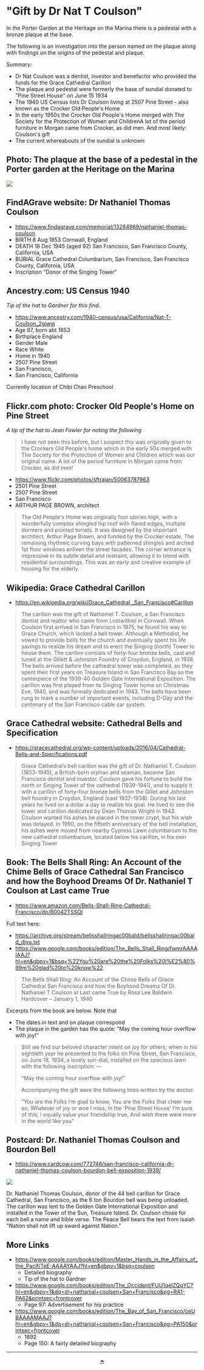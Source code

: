 # "Gift by Dr Nat T Coulson"

In the Porter Garden at the Heritage on the Marina there is a pedestal with a bronze plaque at the base.

The following is an investigation into the person named on the plaque along with findings on the origins of the pedestal and plaque.

Summary:

* Dr Nat Coulson was a dentist, investor and benefactor who provided the funds for the Grace Cathedral Carillon
* The plaque and pedestal were formerly the base of sundial donated to "Pine Street House" on June 15 1934
* The 1940 US Census lists Dr Coulson living at 2507 Pine Street - also known as the Crocker Old People's Home
* In the early 1950s the Crocker Old People's Home merged with The Society for the Protection of Women and ChildrenA lot of the period furniture in Morgan came from Crocker, as did men. And most likely: Coulson's gift
* The current whereabouts of the sundial is unknown


## Photo: The plaque at the base of a pedestal in the Porter garden at the Heritage on the Marina

![]( https://heritagesf.github.io/images/coulson/1934-coulson-plaque-pine-street.jpg )


## FindAGrave website: Dr Nathaniel Thomas Coulson

* https://www.findagrave.com/memorial/13284969/nathaniel-thomas-coulson
* BIRTH	8 Aug 1853 Cornwall, England
* DEATH	18 Dec 1945 (aged 92) San Francisco, San Francisco County, California, USA
* BURIAL Grace Cathedral Columbarium, San Francisco, San Francisco County, California, USA
* Inscription "Donor of the Singing Tower"


## Ancestry.com: US Census 1940

_Tip of the hat to Gardner for this find._

* https://www.ancestry.com/1940-census/usa/California/Nat-T-Coulson_2gjwgj
* Age	87, born abt 1853
* Birthplace	England
* Gender	Male
* Race	White
* Home in 1940
* 2507 Pine Street
* San Francisco,
* San Francisco, California

Currently location of Chibi Chan Preschool


## Flickr.com photo: Crocker Old People's Home on Pine Street

_A tip of the hat to Jean Fowler for noting the following_

> I have not seen this before, but I suspect this was originally given to the Crockers Old People's home which in the early 50s merged with The Society for the Protection of Women and Children which was our original name. A lot of the period furniture in Morgan came from Crocker, as did men!


* https://www.flickr.com/photos/sftrajan/50063787963
* 2501 Pine Street
* 2507 Pine Street
* San Francisco
* ARTHUR PAGE BROWN, architect

> The Old People's Home was originally four stories high, with a wonderfully complex shingled hip roof with flared edges, multiple dormers and pointed turrets. It was designed by the important architect, Arthur Page Brown, and funded by the Crocker estate. The remaining rhythmic curving bays with patterned shingles and arched 1st floor windows enliven the street facades. The corner entrance is impressive in its subtle detail and restraint, allowing it to blend with residential surroundings. This was an early and creative example of housing for the elderly.


## Wikipedia: Grace Cathedral Carillon

* https://en.wikipedia.org/wiki/Grace_Cathedral,_San_Francisco#Carillon

> The carillon was the gift of Nathaniel T. Coulson, a San Francisco dentist and realtor who came from Lostwithiel in Cornwall. When Coulson first arrived in San Francisco in 1875, he found his way to Grace Church, which lacked a bell tower. Although a Methodist, he vowed to provide bells for the church and eventually spent his life savings to realize his dream and to erect the Singing (north) Tower to house them. The carillon consists of forty-four bronze bells, cast and tuned at the Gillett & Johnston Foundry of Croydon, England, in 1938. The bells arrived before the cathedral tower was completed, so they spent their first years on Treasure Island in San Francisco Bay as the centerpiece of the 1939-40 Golden Gate International Exposition. The carillon was first played from its Singing Tower home on Christmas Eve, 1940, and was formally dedicated in 1943. The bells have been rung to mark a number of important events, including D-Day and the centenary of the San Francisco cable car system.


## Grace Cathedral website: Cathedral Bells and Specification

* https://gracecathedral.org/wp-content/uploads/2016/04/Cathedral-Bells-and-Specifications.pdf

> Grace Cathedral’s bell carillon was the gift of Dr. Nathaniel T. Coulson (1853-1945), a British-born orphan and seaman, become San Francisco dentist and investor. Coulson gave his fortune to build the north or Singing Tower of the cathedral (1939-1941), and to supply it with a carillon of forty-four bronze bells from the Gillet and Johnston bell foundry in Croydon, England (cast 1937-1938). During his last years he lived on a dollar a day to realize his goal. He lived to see the tower and carillon dedicated by Dean Thomas Wright in 1943. Coulson wanted his ashes be placed in the tower crypt, but his wish was delayed. In 1990, on the fiftieth anniversary of the bell installation, his ashes were moved from nearby Cypress Lawn columbarium to the new cathedral columbarium, located below his carillon, in his own Singing Tower


## Book: The Bells Shall Ring: An Account of the Chime Bells of Grace Cathedral San Francisco and how the Boyhood Dreams Of Dr. Nathaniel T Coulson at Last came True

* https://www.amazon.com/Bells-Shall-Ring-Cathedral-Francisco/dp/B0042TSSQI

Full text here:

* https://archive.org/stream/bellsshallringac00bald/bellsshallringac00bald_djvu.txt
* https://www.google.com/books/edition/The_Bells_Shall_Ring/fwmrAAAAIAAJ?hl=en&gbpv=1&bsq=%22You%20are%20the%20Folks%20I%E2%80%99m%20glad%20to%20know%22

> The Bells Shall Ring: An Account of the Chime Bells of Grace Cathedral San Francisco and how the Boyhood Dreams Of Dr. Nathaniel T Coulson at Last came True by Rosa Lee Baldwin Hardcover – January 1, 1940

Excerpts from the book are below. Note that

* The dates in text and on plaque correspond
* The plaque in the garden has the quote: “May the coming hour overflow with joy!”

> Still we find our beloved character intent on joy for others; when in his eightieth year he presented to the folks on Pine Street, San Francisco, on June 18, 1934, a lovely sun-dial, installed on the spacious lawn with the following inscription: —
>
> “May the coming hour overflow with joy!”
>
> Accompanying the gift were the following lines written by the doctor:

> “You are the Folks I’m glad to know,
> You are the Folks that cheer me so;
> Whatever of joy or woe I miss,
> In the ‘Pine Street House’ I’m sure of this;
> I equally value your friendship true,
> And wish there were more in the world like you"


## Postcard: Dr. Nathaniel Thomas Coulson and Bourdon Bell

* https://www.cardcow.com/772746/san-francisco-california-dr-nathaniel-thomas-coulson-bourdon-bell-exposition-1939/

![]( https://heritagesf.github.io/images/coulson/1939-coulson-postcard-bourdon-bell.jpg )

Dr. Nathaniel Thomas Coulson, donor of the 44 bell carillon for Grace Cathedral, San Francisco, as the 6 ton Bourdon bell was being unloaded. The carillon was lent to the Golden Gate International Exposition and installed in the Tower of the Sun, Treasure Island. Dr. Coulson chose for each bell a name and bible verse. The Peace Bell bears the text from Isaiah "Nation shall not lift up sward against Nation."


## More Links

* https://www.google.com/books/edition/Master_Hands_in_the_Affairs_of_the_Pacif/TeE-AAAAYAAJ?hl=en&gbpv=1&bsq=coulson
	* Detailed biography
	* Tip of the hat to Gardner
* https://www.google.com/books/edition/The_Occident/FUU1qelZQqYC?hl=en&gbpv=1&dq=dr+nathanial+coulsen+San+Francisco&pg=RA1-PA62&printsec=frontcover
	* Page 97: Advertisement for his practice
* https://www.google.com/books/edition/The_Bay_of_San_Francisco/ceUBAAAAMAAJ?hl=en&gbpv=1&dq=dr+nathanial+coulsen+San+Francisco&pg=PA150&printsec=frontcover
	* 1892
	* Page 150: A fairly detailed biography


***

<center title="hello!" ><a href=javascript:window.scrollTo(0,0); class=aDingbat > ❧ </a></center>
